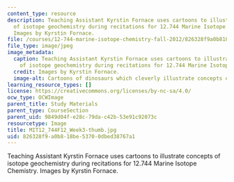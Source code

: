 ```yaml
---
content_type: resource
description: Teaching Assistant Kyrstin Fornace uses cartoons to illustrate concepts
  of isotope geochemistry during recitations for 12.744 Marine Isotope Chemistry.
  Images by Kyrstin Fornace.
file: /courses/12-744-marine-isotope-chemistry-fall-2012/826328f9a0b818be53700dbed38767a1_MIT12_744F12_Week3-thumb.jpg
file_type: image/jpeg
image_metadata:
  caption: Teaching Assistant Kyrstin Fornace uses cartoons to illustrate concepts
    of isotope geochemistry during recitations for 12.744 Marine Isotope Chemistry.
  credit: Images by Kyrstin Fornace.
  image-alt: Cartoons of dinosaurs which cleverly illustrate concepts of isotope geochemistry.
learning_resource_types: []
license: https://creativecommons.org/licenses/by-nc-sa/4.0/
ocw_type: OCWImage
parent_title: Study Materials
parent_type: CourseSection
parent_uid: 9849d04f-e28c-79da-c42b-53e91c92073c
resourcetype: Image
title: MIT12_744F12_Week3-thumb.jpg
uid: 826328f9-a0b8-18be-5370-0dbed38767a1
---
```

Teaching Assistant Kyrstin Fornace uses cartoons to illustrate concepts of isotope geochemistry during recitations for 12.744 Marine Isotope Chemistry. Images by Kyrstin Fornace.